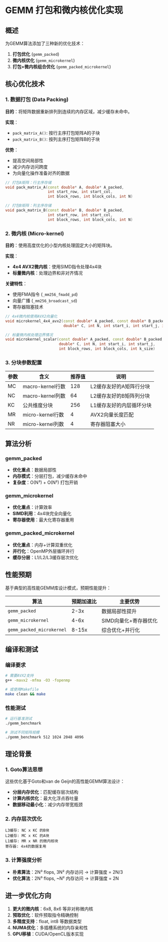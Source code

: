 # GEMM 打包和微内核优化实现

## 概述

为GEMM算法添加了三种新的优化技术：
1. **打包优化** (`gemm_packed`)
2. **微内核优化** (`gemm_microkernel`) 
3. **打包+微内核组合优化** (`gemm_packed_microkernel`)

## 核心优化技术

### 1. 数据打包 (Data Packing)

**目的**：将矩阵数据重新排列到连续的内存区域，减少缓存未命中。

**实现**：
- `pack_matrix_A()`: 按行主序打包矩阵A的子块
- `pack_matrix_B()`: 按列主序打包矩阵B的子块

**优势**：
- 提高空间局部性
- 减少内存访问跨度
- 为向量化操作准备对齐的数据

```cpp
// 打包A矩阵：行主序存储
void pack_matrix_A(const double* A, double* A_packed, 
                   int start_row, int start_col, 
                   int block_rows, int block_cols, int N)

// 打包B矩阵：列主序存储  
void pack_matrix_B(const double* B, double* B_packed,
                   int start_row, int start_col,
                   int block_rows, int block_cols, int N)
```

### 2. 微内核 (Micro-kernel)

**目的**：使用高度优化的小型内核处理固定大小的矩阵块。

**实现**：
- **4x4 AVX2微内核**：使用SIMD指令处理4x4块
- **标量微内核**：处理边界和非对齐情况

**关键特性**：
- 使用FMA指令 (`_mm256_fmadd_pd`)
- 向量广播 (`_mm256_broadcast_sd`)
- 寄存器阻塞技术

```cpp
// 4x4微内核使用AVX2向量化
void microkernel_4x4_avx2(const double* A_packed, const double* B_packed, 
                          double* C, int N, int start_i, int start_j, int k_size)

// 标量微内核处理边界情况
void microkernel_scalar(const double* A_packed, const double* B_packed, 
                        double* C, int N, int start_i, int start_j, 
                        int block_rows, int block_cols, int k_size)
```

### 3. 分块参数配置

| 参数 | 含义             | 推荐值 | 说明                     |
| ---- | ---------------- | ------ | ------------------------ |
| MC   | macro-kernel行数 | 128    | L2缓存友好的A矩阵行分块  |
| NC   | macro-kernel列数 | 64     | L2缓存友好的B矩阵列分块  |
| KC   | 公共维度分块     | 256    | L1缓存友好的内层循环分块 |
| MR   | micro-kernel行数 | 4      | AVX2向量长度匹配         |
| NR   | micro-kernel列数 | 4      | 寄存器阻塞大小           |

## 算法分析

### gemm_packed
- **优化重点**：数据局部性
- **内存模式**：分层打包，减少缓存未命中
- **复杂度**：O(N³) + O(N²) 打包开销

### gemm_microkernel  
- **优化重点**：计算效率
- **SIMD利用**：4x4块完全向量化
- **寄存器使用**：最大化寄存器重用

### gemm_packed_microkernel
- **优化重点**：内存+计算双重优化
- **并行化**：OpenMP外层循环并行
- **缓存分层**：L1/L2/L3缓存层次优化

## 性能预期

基于典型的高性能GEMM库设计模式，预期性能提升：

| 算法                      | 预期加速比 | 主要优势              |
| ------------------------- | ---------- | --------------------- |
| `gemm_packed`             | 2-3x       | 数据局部性提升        |
| `gemm_microkernel`        | 4-6x       | SIMD向量化+寄存器优化 |
| `gemm_packed_microkernel` | 8-15x      | 综合优化+并行化       |

## 编译和测试

### 编译要求
```bash
# 需要AVX2支持
g++ -mavx2 -mfma -O3 -fopenmp

# 或使用Makefile
make clean && make
```

### 性能测试
```bash
# 运行基准测试
./gemm_benchmark

# 测试不同矩阵规模
./gemm_benchmark 512 1024 2048 4096
```

## 理论背景

### 1. Goto算法思想
这些优化基于Goto和van de Geijn的高性能GEMM算法设计：
- **分层内存优化**：匹配缓存层次结构
- **计算内核优化**：最大化浮点吞吐量
- **数据移动最小化**：减少内存带宽瓶颈

### 2. 内存层次优化
```
L3缓存: NC x KC 的B块
L2缓存: MC x KC 的A块  
L1缓存: MR x NR 的微内核块
寄存器: 4x4的数据复用
```

### 3. 计算强度分析
- **朴素算法**：2N³ flops, 3N² 内存访问 → 计算强度 = 2N/3
- **优化算法**：2N³ flops, ~N² 内存访问 → 计算强度 = 2N

## 进一步优化方向

1. **更大的微内核**：6x8, 8x6 等非对称微内核
2. **预取优化**：软件预取指令精确控制
3. **多精度支持**：float, int8 等数据类型
4. **NUMA优化**：多插槽系统的内存亲和性
5. **GPU移植**：CUDA/OpenCL版本实现
